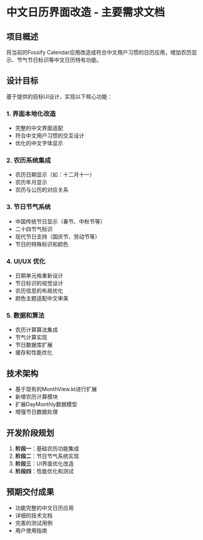 # 中文日历界面改造 - 主要需求文档

## 项目概述
将当前的Fossify Calendar应用改造成符合中文用户习惯的日历应用，增加农历显示、节气节日标识等中文日历特有功能。

## 设计目标
基于提供的目标UI设计，实现以下核心功能：

### 1. 界面本地化改造
- 完整的中文界面适配
- 符合中文用户习惯的交互设计
- 优化的中文字体显示

### 2. 农历系统集成
- 农历日期显示（如：十二月十一）
- 农历年月显示
- 农历与公历的对应关系

### 3. 节日节气系统
- 中国传统节日显示（春节、中秋节等）
- 二十四节气标识
- 现代节日支持（国庆节、劳动节等）
- 节日的特殊标识和颜色

### 4. UI/UX 优化
- 日期单元格重新设计
- 节日标识的视觉设计
- 农历信息的布局优化
- 颜色主题适配中文审美

### 5. 数据和算法
- 农历计算算法集成
- 节气计算实现
- 节日数据库扩展
- 缓存和性能优化

## 技术架构
- 基于现有的MonthView.kt进行扩展
- 新增农历计算模块
- 扩展DayMonthly数据模型
- 增强节日数据处理

## 开发阶段规划
1. **阶段一**：基础农历功能集成
2. **阶段二**：节日节气系统实现
3. **阶段三**：UI界面优化改造
4. **阶段四**：性能优化和测试

## 预期交付成果
- 功能完整的中文日历应用
- 详细的技术文档
- 完善的测试用例
- 用户使用指南